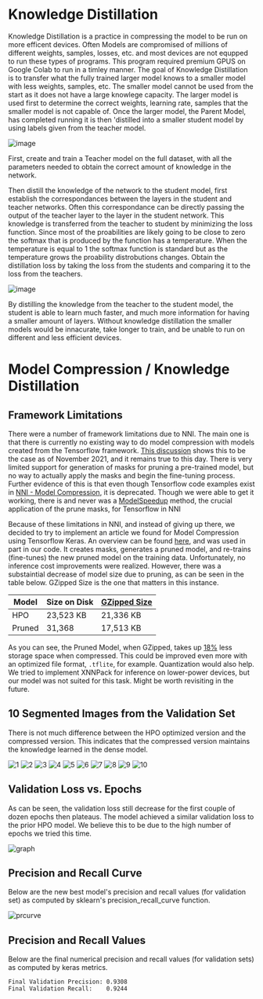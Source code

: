 # Knowledge Distillation

Knowledge Distillation is a practice in compressing the model to be run on more efficent devices. Often Models are compromised of millions of different weights, samples, losses, etc. and most devices are not equpped to run these types of programs. This program required premium GPUS on Google Colab to run in a timley manner. The goal of Knowledge Distillation is to transfer what the fully trained larger model knows to a smaller model with less weights, samples, etc. The smaller model cannot be used from the start as it does not have a large knowlege capacity. The larger model is used first to determine the correct weights, learning rate, samples that the smaller model is not capable of. Once the larger model, the Parent Model, has completed running it is then 'distilled into a smaller student model by using labels given from the teacher model. 

![image](https://miro.medium.com/max/640/1*DdClMPqhErordaun8Dw14Q.webp)

First, create and train a Teacher model on the full dataset, with all the parameters needed to obtain the correct amount of knowledge in the network. 
  
Then distill the knowledge of the network to the student model, first establish the correspondances between the layers in the student and teacher networks. Often this correspondance can be directly passing the output of the teacher layer to the layer in the student network.  This knowledge is transferred from the teacher to student by minimizing the loss function. Since most of the proabilities are likely going to be close to zero the softmax that is produced by the function has a temperature. When the temperature is equal to 1 the softmax function is standard but as the temperature grows the proability distrobutions changes. Obtain the distillation loss by taking the loss from the students and comparing it to the loss from the teachers. 


![image](https://intellabs.github.io/distiller/imgs/knowledge_distillation.png)

By distilling the knowledge from the teacher to the student model, the student is able to learn much faster, and much more information for having a smaller amount of layers. Without knowledge distillation the smaller models would be innacurate, take longer to train, and be unable to run on different and less efficient devices. 

# Model Compression / Knowledge Distillation

## Framework Limitations

There were a number of framework limitations due to NNI. The main one is that there is currently no existing way to do model compression with models created from the Tensorflow framework. [This discussion](https://github.com/microsoft/nni/issues/4350) shows this to be the case as of November 2021, and it remains true to this day. There is very limited support for generation of masks for pruning a pre-trained model, but no way to actually apply the masks and begin the fine-tuning process. Further evidence of this is that even though Tensorflow code examples exist in [NNI - Model Compression](https://nni.readthedocs.io/en/v1.9/Compression/QuickStart.html), it is deprecated. Though we were able to get it working, there is and never was a [ModelSpeedup](https://nni.readthedocs.io/en/v1.9/Compression/ModelSpeedup.html) method, the crucial application of the prune masks, for Tensorflow in NNI

Because of these limitations in NNI, and instead of giving up there, we decided to try to implement an article we found for Model Compression using Tensorflow Keras. An overview can be found [here](https://www.tensorflow.org/model_optimization/guide/pruning/pruning_with_keras), and was used in part in our code. It creates masks, generates a pruned model, and re-trains (fine-tunes) the new pruned model on the training data. Unfortunately, no inference cost improvements were realized. However, there was a substaintial decrease of model size due to pruning, as can be seen in the table below. GZipped Size is the one that matters in this instance.

| Model | Size on Disk | <ins>GZipped Size</ins> |
| --- | --- | --- |
| HPO | 23,523 KB | 21,336 KB |
| Pruned | 31,368 | 17,513 KB |

As you can see, the Pruned Model, when GZipped, takes up <ins>18%</ins> less storage space when compressed. This could be improved even more with an optimized file format, `.tflite`, for example. Quantization would also help. We tried to implement XNNPack for inference on lower-power devices, but our model was not suited for this task. Might be worth revisiting in the future.

## 10 Segmented Images from the Validation Set

There is not much difference between the HPO optimized version and the compressed version. This indicates that the compressed version maintains the knowledge learned in the dense model.

![1](https://github.com/brendan123/Semantic-Segmentation/blob/milestone-4/docs/images/1.png)
![2](https://github.com/brendan123/Semantic-Segmentation/blob/milestone-4/docs/images/2.png)
![3](https://github.com/brendan123/Semantic-Segmentation/blob/milestone-4/docs/images/3.png)
![4](https://github.com/brendan123/Semantic-Segmentation/blob/milestone-4/docs/images/4.png)
![5](https://github.com/brendan123/Semantic-Segmentation/blob/milestone-4/docs/images/5.png)
![6](https://github.com/brendan123/Semantic-Segmentation/blob/milestone-4/docs/images/6.png)
![7](https://github.com/brendan123/Semantic-Segmentation/blob/milestone-4/docs/images/7.png)
![8](https://github.com/brendan123/Semantic-Segmentation/blob/milestone-4/docs/images/8.png)
![9](https://github.com/brendan123/Semantic-Segmentation/blob/milestone-4/docs/images/9.png)
![10](https://github.com/brendan123/Semantic-Segmentation/blob/milestone-4/docs/images/10.png)

## Validation Loss vs. Epochs

As can be seen, the validation loss still decrease for the first couple of dozen epochs then plateaus. The model achieved a similar validation loss to the prior HPO model. We believe this to be due to the high number of epochs we tried this time.

![graph](https://github.com/brendan123/Semantic-Segmentation/blob/milestone-4/docs/images/loss.png)

## Precision and Recall Curve

Below are the new best model's precision and recall values (for validation set) as computed by sklearn's precision_recall_curve function.

![prcurve](https://github.com/brendan123/Semantic-Segmentation/blob/milestone-4/docs/images/prcurve.png)

## Precision and Recall Values

Below are the final numerical precision and recall values (for validation sets) as computed by keras metrics.

```
Final Validation Precision: 0.9308
Final Validation Recall:    0.9244
```
